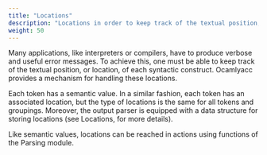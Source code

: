 ```yaml
---
title: "Locations"
description: "Locations in order to keep track of the textual position, or location, of each syntactic construct."
weight: 50
---
```


Many applications, like interpreters or compilers, have to produce verbose and useful error messages. To achieve this, one must be able to keep track of the textual position, or location, of each syntactic construct. Ocamlyacc provides a mechanism for handling these locations.

Each token has a semantic value. In a similar fashion, each token has an associated location, but the type of locations is the same for all tokens and groupings. Moreover, the output parser is equipped with a data structure for storing locations (see Locations, for more details).

Like semantic values, locations can be reached in actions using functions of the Parsing module.

